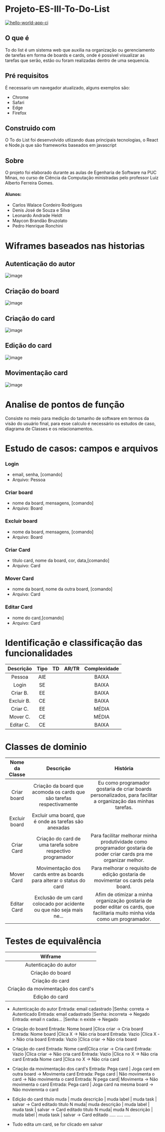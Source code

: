 # Projeto-ES-III-To-Do-List
[![hello-world-app-ci](https://github.com/Leooh99/Projeto-ES-III/actions/workflows/ci.yml/badge.svg)](https://github.com/Leooh99/Projeto-ES-III/actions/workflows/ci.yml)

## O que é 
To do list é um sistema web que auxilia na organização ou gerenciamento de tarefas em forma de boards e cards, onde é possivel visualizar as tarefas que serão, estão ou foram realizadas dentro de uma sequencia.

## Pré requisitos
É necessario um navegador atualizado, alguns exemplos são:
* Chrome
* Safari
* Edge
* Firefox

## Construido com 
O To do List foi desenvolvido utlizando duas principais tecnologias, o React e Node.js que são frameworks baseados em javascript

## Sobre
O projeto foi elaborado durante as aulas de Egenharia de Software na PUC Minas, no curso de Ciência da Computação ministradas pelo professor Luiz Alberto Ferreira Gomes.

#### Alunos:
* Carlos Walace Cordeiro Rodrigues
* Denis José de Souza e Silva
* Leonardo Andrade Heldt
* Maycon Brandão Bruzolato
* Pedro Henrique Ronchini

# Wiframes baseados nas historias
## Autenticação do autor
![image](https://github.com/mayconbr/engenhariaIII/assets/65423721/de5b8546-1f25-4ec8-b81b-83cfd518697c)
## Criação do board
![image](https://github.com/mayconbr/engenhariaIII/assets/65423721/62e34879-51e0-4bc6-a1c9-8ca24d4ea48e)
## Criação do card
![image](https://github.com/mayconbr/engenhariaIII/assets/65423721/f7e54bc2-775f-40b7-88b3-52debba90974)
## Edição do card
![image](https://github.com/mayconbr/engenhariaIII/assets/65423721/6a238762-85b5-4156-8105-e741667014a7)
## Movimentação card
![image](https://github.com/mayconbr/engenhariaIII/assets/65423721/0d24fddf-0a10-44c3-b3fd-3fbbd500dc23)


# Analise de pontos de função
Consiste no meio para medição do tamanho de software em termos da visão do usuário final, para esse calculo é necessário os estudos de caso, diagrama de Classes e os relacionamentos.

# Estudo de casos: campos e arquivos
### Login 
* email, senha, [comando]
* Arquivo: Pessoa

### Criar board
* nome da board, mensagens, [comando]
* Arquivo: Board

### Excluir board
* nome da board, mensagens, [comando]
* Arquivo: Board

### Criar Card
* titulo card, nome da board, cor, data,[comando]   
* Arquivo: Card

### Mover Card
* nome da board, nome da outra board, [comando]
* Arquivo: Card

### Editar Card
* nome do card,[comando]
* Arquivo: Card

# Identificação e classificação das funcionalidades

| Descrição  | Tipo | TD | AR/TR | Complexidade |
|:----------:|:----:|:--:|:-----:|:------------:|
| Pessoa     | AIE  |    |       | BAIXA        |
| Login      | SE   |    |       | BAIXA        |
| Criar B.   | EE   |    |       | BAIXA        |
| Excluir B. | CE   |    |       | BAIXA        |             
| Criar C.   | EE   |    |       | MÉDIA        |
| Mover C.   | CE   |    |       | MÉDIA        |
| Editar C.  | CE   |    |       | BAIXA        |

# Classes de dominio

| Nome da Classe | Descrição                                                           | História                                                                                                                    |
|:--------------:|:-------------------------------------------------------------------:|:---------------------------------------------------------------------------------------------------------------------------:|
| Criar board    |Criação da board que acomoda os cards que são tarefas respectivamente|Eu como programador gostaria de criar boards personalizados, para facilitar a organização das minhas tarefas.                |
| Excluir board  |Excluir uma board, que é onde as tarefas são anexadas                |                                                                                                                             |
| Criar Card     |Criação do card de uma tarefa sobre respectivo programador           |Para facilitar melhorar minha produtividade como programador gostaria de poder criar cards pra me organizar melhor.          |
| Mover Card     |Movimentação dos cards entre as boards para alterar o status do card |Para melhorar o requisito de edição gostaria de movimentar os cards pela board.                                              |      
| Editar Card    |Exclusão de um card colocado por acidente ou que não seja mais ne... |Afim de otimizar a minha organização gostaria de poder editar os cards, que facilitaria muito minha vida como um programador.|

# Testes de equivalência

| Wiframe                           |
|:---------------------------------:|
| Autenticação do autor             |
| Criação do board                  |
| Criação do card                   |
| Criação da movimentação dos card's|           
| Edição do card                    |

* Autenticação do autor
Entrada: email cadastrado |Senha: correta   -> Autenticado
Entrada: email cadastrado |Senha: incorreta -> Negado
Entrada: email n cadas... |Senha: n existe  -> Negado

* Criação do board 
Entrada: Nome board |Clica criar -> Cria board
Entrada: Nome board |Clica X     -> Não cria board
Entrada: Vazio      |Clica X     -> Não cria board
Entrada: Vazio      |Clica criar -> Não cria board

* Criação do card 
Entrada: Nome card|Clica criar -> Cria card
Entrada: Vazio    |Clica criar -> Não cria card
Entrada: Vazio    |Clica no X  -> Não cria card
Entrada Nome card |Clica no X  -> Não cria card 

* Criação da movimentação dos card's
Entrada: Pega card  | Joga card em outra board -> Movimenta card
Entrada: Pega card  | Não movimenta o card     -> Não movimenta o card
Entrada: N pega card| Movimenta                -> Não movimenta o card
Entrada: Pega card  | Joga card na mesma board -> Não moviemnta o card

* Edição do card
titulo muda  | muda   descrição | muda label | muda task | salvar -> Card editado
titulo N muda| muda   descrição | muda label | muda task | salvar -> Card editado
titulo N muda| muda N descrição | muda label | muda task | salvar -> Card editado
.....
..... 
.....
* Tudo edita um card, se for clicado em salvar 
